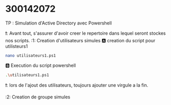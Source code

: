 # 300142072
TP : Simulation d'Active Directory avec Powershell

❗: Avant tout, s'assurer d'avoir creer le repertoire dans lequel seront stockes nos scripts.
:1: Creation d'utilisateurs simules
🅰️ creation du script pour utilisteurs1
```sh
nano utilisateurs1.ps1
```
:b: Execution du script powershell
``` sh
.\utilisateurs1.ps1
```
❗: lors de l'ajout des utilisateurs, toujours ajouter une virgule a la fin.

:2: Creation de groupe simules




